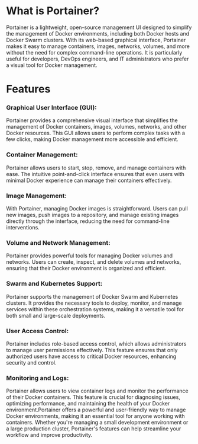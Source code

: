 

# **What is Portainer?**

Portainer is a lightweight, open-source management UI designed to simplify the management of Docker environments, including both Docker hosts and Docker Swarm clusters. With its web-based graphical interface, Portainer makes it easy to manage containers, images, networks, volumes, and more without the need for complex command-line operations. It is particularly useful for developers, DevOps engineers, and IT administrators who prefer a visual tool for Docker management.



# **Features**

### Graphical User Interface (GUI):

Portainer provides a comprehensive visual interface that simplifies the management of Docker containers, images, volumes, networks, and other Docker resources. This GUI allows users to perform complex tasks with a few clicks, making Docker management more accessible and efficient.

### Container Management:

Portainer allows users to start, stop, remove, and manage containers with ease. The intuitive point-and-click interface ensures that even users with minimal Docker experience can manage their containers effectively.

### Image Management:
With Portainer, managing Docker images is straightforward. Users can pull new images, push images to a repository, and manage existing images directly through the interface, reducing the need for command-line interventions.

### Volume and Network Management:
Portainer provides powerful tools for managing Docker volumes and networks. Users can create, inspect, and delete volumes and networks, ensuring that their Docker environment is organized and efficient.

### Swarm and Kubernetes Support:
Portainer supports the management of Docker Swarm and Kubernetes clusters. It provides the necessary tools to deploy, monitor, and manage services within these orchestration systems, making it a versatile tool for both small and large-scale deployments.

### User Access Control:
Portainer includes role-based access control, which allows administrators to manage user permissions effectively. This feature ensures that only authorized users have access to critical Docker resources, enhancing security and control.

### Monitoring and Logs:
Portainer allows users to view container logs and monitor the performance of their Docker containers. This feature is crucial for diagnosing issues, optimizing performance, and maintaining the health of your Docker environment.Portainer offers a powerful and user-friendly way to manage Docker environments, making it an essential tool for anyone working with containers. Whether you're managing a small development environment or a large production cluster, Portainer's features can help streamline your workflow and improve productivity.





<!--stackedit_data:
eyJoaXN0b3J5IjpbMTA3Njk3NzYxMSwxNzE3MjU3NzAzXX0=
-->